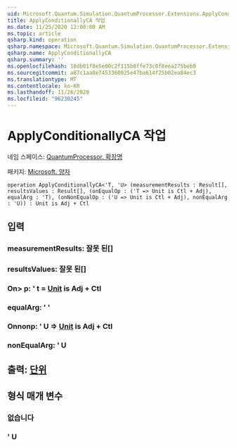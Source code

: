 ```yaml
---
uid: Microsoft.Quantum.Simulation.QuantumProcessor.Extensions.ApplyConditionallyCA
title: ApplyConditionallyCA 작업
ms.date: 11/25/2020 12:00:00 AM
ms.topic: article
qsharp.kind: operation
qsharp.namespace: Microsoft.Quantum.Simulation.QuantumProcessor.Extensions
qsharp.name: ApplyConditionallyCA
qsharp.summary: ''
ms.openlocfilehash: 18db01f8e5e00c2f115b8ffe73c0f8eea275beb0
ms.sourcegitcommit: a87c1aa8e7453360025e47ba614f25b02ea84ec3
ms.translationtype: MT
ms.contentlocale: ko-KR
ms.lasthandoff: 11/26/2020
ms.locfileid: "96230245"
---
```

# <a name="applyconditionallyca-operation"></a>ApplyConditionallyCA 작업

네임 스페이스: [QuantumProcessor. 확장명](xref:Microsoft.Quantum.Simulation.QuantumProcessor.Extensions)

패키지: [Microsoft. 양자](https://nuget.org/packages/Microsoft.Quantum.QSharp.Core)




```qsharp
operation ApplyConditionallyCA<'T, 'U> (measurementResults : Result[], resultsValues : Result[], (onEqualOp : ('T => Unit is Ctl + Adj), equalArg : 'T), (onNonEqualOp : ('U => Unit is Ctl + Adj), nonEqualArg : 'U)) : Unit is Adj + Ctl
```


## <a name="input"></a>입력

### <a name="measurementresults--__invalidresult__"></a>measurementResults: __잘못 <Result> 된__[]




### <a name="resultsvalues--__invalidresult__"></a>resultsValues: __잘못 <Result> 된__[]




### <a name="onequalop--t--unit--is-adj--ctl"></a>On> p: ' t = [Unit](xref:microsoft.quantum.lang-ref.unit)  is Adj + Ctl




### <a name="equalarg--t"></a>equalArg: ' '




### <a name="onnonequalop--u--unit--is-adj--ctl"></a>Onnonp: ' U => [Unit](xref:microsoft.quantum.lang-ref.unit)  is Adj + Ctl




### <a name="nonequalarg--u"></a>nonEqualArg: ' U





## <a name="output--unit"></a>출력: [단위](xref:microsoft.quantum.lang-ref.unit)



## <a name="type-parameters"></a>형식 매개 변수

### <a name="t"></a>없습니다


### <a name="u"></a>' U

